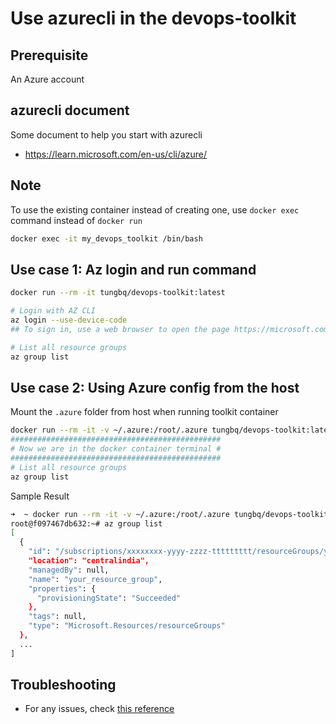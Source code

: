 # Use azurecli in the devops-toolkit

## Prerequisite

An Azure account

## azurecli document

Some document to help you start with azurecli

- <https://learn.microsoft.com/en-us/cli/azure/>

## Note

To use the existing container instead of creating one, use `docker exec` command instead of `docker run`

```bash
docker exec -it my_devops_toolkit /bin/bash
```

## Use case 1: Az login and run command

```bash
docker run --rm -it tungbq/devops-toolkit:latest

# Login with AZ CLI
az login --use-device-code
## To sign in, use a web browser to open the page https://microsoft.com/devicelogin and enter the code <SHOWN_IN_SCREEN> to authenticate

# List all resource groups
az group list
```

## Use case 2:  Using Azure config from the host

Mount the `.azure` folder from host when running toolkit container

```bash
docker run --rm -it -v ~/.azure:/root/.azure tungbq/devops-toolkit:latest
###############################################
# Now we are in the docker container terminal #
###############################################
# List all resource groups
az group list
```

Sample Result

```bash
➜  ~ docker run --rm -it -v ~/.azure:/root/.azure tungbq/devops-toolkit:latest
root@f097467db632:~# az group list
[
  {
    "id": "/subscriptions/xxxxxxxx-yyyy-zzzz-ttttttttt/resourceGroups/your_resource_group",
    "location": "centralindia",
    "managedBy": null,
    "name": "your_resource_group",
    "properties": {
      "provisioningState": "Succeeded"
    },
    "tags": null,
    "type": "Microsoft.Resources/resourceGroups"
  },
  ...
]
```

## Troubleshooting

- For any issues, check [this reference](../troubleshooting/TROUBLESHOOTING.md)
